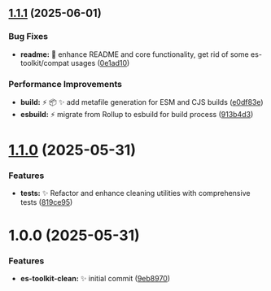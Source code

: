## [1.1.1](https://github.com/sqrter/es-toolkit-clean/compare/v1.1.0...v1.1.1) (2025-06-01)


### Bug Fixes

* **readme:** 🐛 enhance README and core functionality, get rid of some es-toolkit/compat usages ([0e1ad10](https://github.com/sqrter/es-toolkit-clean/commit/0e1ad10b55294893ac7148960b73fefab8b0b395))


### Performance Improvements

* **build:** ⚡️ 📦️ ✨ add metafile generation for ESM and CJS builds ([e0df83e](https://github.com/sqrter/es-toolkit-clean/commit/e0df83e2ce48ea47f9e6a31fde515dab706dc819))
* **esbuild:** ⚡️ migrate from Rollup to esbuild for build process ([913b4d3](https://github.com/sqrter/es-toolkit-clean/commit/913b4d32a6b190cb105773b4dd73d547ac9fce5e))

# [1.1.0](https://github.com/sqrter/es-toolkit-clean/compare/v1.0.0...v1.1.0) (2025-05-31)


### Features

* **tests:** ✨ Refactor and enhance cleaning utilities with comprehensive tests ([819ce95](https://github.com/sqrter/es-toolkit-clean/commit/819ce9572cf09f04b9ae07c5d746a2146772ae00))

# 1.0.0 (2025-05-31)


### Features

* **es-toolkit-clean:** ✨ initial commit ([9eb8970](https://github.com/sqrter/es-toolkit-clean/commit/9eb897000d63847a2eab3fbd1de7bde896768d74))
